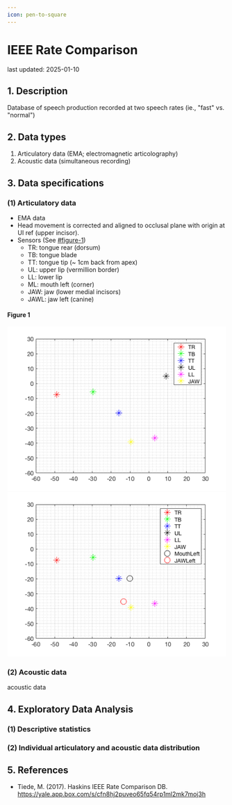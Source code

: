 ```yaml
---
icon: pen-to-square
---
```


# IEEE Rate Comparison

last updated: 2025-01-10

## 1. Description

Database of speech production recorded at two speech rates (ie., "fast" vs. "normal")

## 2. Data types

1. Articulatory data (EMA; electromagnetic articolography)
2. Acoustic data (simultaneous recording)

## 3. Data specifications

### (1) Articulatory data

* EMA data
* Head movement is corrected and aligned to occlusal plane with origin at UI ref (upper incisor).
* Sensors (See [#figure-1](ieee_rate_comparison.md#figure-1 "mention"))
  * TR: tongue rear (dorsum)
  * TB: tongue blade
  * TT: tongue tip (\~ 1cm back from apex)
  * UL: upper lip (vermillion border)
  * LL: lower lip
  * ML: mouth left (corner)
  * JAW: jaw (lower medial incisors)
  * JAWL: jaw left (canine)

#### Figure 1

![](../../assets/ieee_rate_comparison/EMA_config.png) ![](../../assets/ieee_rate_comparison/EMA_config_all.png)

### (2) Acoustic data

acoustic data

## 4. Exploratory Data Analysis

### (1) Descriptive statistics

### (2) Individual articulatory and acoustic data distribution

## 5. References

* Tiede, M. (2017). Haskins IEEE Rate Comparison DB. https://yale.app.box.com/s/cfn8hj2puveo65fq54rp1ml2mk7moj3h
